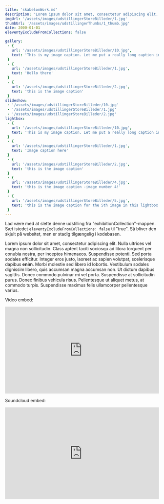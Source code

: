```yaml
---
title: 'skabelonWork.md'
description: 'Lorem ipsum dolor sit amet, consectetur adipiscing elit. Nulla ultrices vel magna non sollicitudin'
imgUrl: '/assets/images/udstillingerStoreBilleder/1.jpg'
thumbUrl: '/assets/images/udstillingerThumbs/1_thumb.jpg'
date: 2000-01-01
eleventyExcludeFromCollections: false

gallery:
 - {
   url: '/assets/images/udstillingerStoreBilleder/10.jpg',
   text: 'This is my image caption. Let me put a really long caption in here to see how it looks, when the line breaks'
 }
 - {
   url: '/assets/images/udstillingerStoreBilleder/1.jpg',
   text: 'Hello there'
 }
 - {
   url: '/assets/images/udstillingerStoreBilleder/2.jpg',
   text: 'this is the image caption'
 }
slideshow:
 - '/assets/images/udstillingerStoreBilleder/10.jpg'
 - '/assets/images/udstillingerStoreBilleder/1.jpg'
 - '/assets/images/udstillingerStoreBilleder/2.jpg'
lightbox:
 - {
   url: '/assets/images/udstillingerStoreBilleder/10.jpg',
   text: 'This is my image caption. Let me put a really long caption in here to see how it looks, when the line breaks'
 }
 - {
   url: '/assets/images/udstillingerStoreBilleder/1.jpg',
   text: 'Image caption here'
 }
 - {
   url: '/assets/images/udstillingerStoreBilleder/2.jpg',
   text: 'this is the image caption'
 }
 - {
   url: '/assets/images/udstillingerStoreBilleder/4.jpg',
   text: 'this is the image caption -image number 4!'
 }
 - {
   url: '/assets/images/udstillingerStoreBilleder/5.jpg',
   text: 'this is the image caption for the 5th image in this lightbox'
 }
---
```


Lad være med at slette denne udstilling fra "exhibitionCollection"-mappen. Sæt istedet <code>eleventyExcludeFromCollections: false</code> til "true". Så bliver den skjult på websitet, men er stadig tilgængelig i kodebasen.

Lorem ipsum dolor sit amet, consectetur adipiscing elit. Nulla ultrices vel magna non sollicitudin. Class aptent taciti sociosqu ad litora torquent per conubia nostra, per inceptos himenaeos. Suspendisse potenti. Sed porta sodales efficitur. Integer eros justo, laoreet ac sapien volutpat, scelerisque dapibus **enim**. Morbi molestie sed libero id lobortis. Vestibulum sodales dignissim libero, quis accumsan magna accumsan non. Ut dictum dapibus sagittis. Donec commodo pulvinar mi vel porta. Suspendisse at sollicitudin purus. Donec finibus vehicula risus. Pellentesque ut aliquet metus, at commodo turpis. Suspendisse maximus felis ullamcorper pellentesque varius.  

<p>Video embed:</p>
<p><div style="padding:56.25% 0 0 0;position:relative;"><iframe src="https://player.vimeo.com/video/535814873?color=000000&title=0&byline=0&portrait=0&badge=0" style="position:absolute;top:0;left:0;width:100%;height:100%;" frameborder="0" allow="autoplay; fullscreen; picture-in-picture" allowfullscreen></iframe></div><script src="https://player.vimeo.com/api/player.js"></script></p>
<p>Soundcloud embed:</p>
<p><iframe width="100%" height="300" scrolling="no" frameborder="no" allow="autoplay" src="https://w.soundcloud.com/player/?url=https%3A//api.soundcloud.com/playlists/127755258&color=%23ff5500&auto_play=false&hide_related=false&show_comments=true&show_user=true&show_reposts=false&show_teaser=true&visual=true"></iframe></p>
